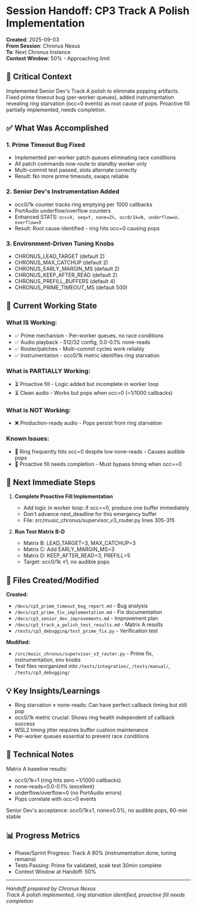 # Session Handoff: CP3 Track A Polish Implementation

**Created**: 2025-09-03  
**From Session**: Chronus Nexus  
**To**: Next Chronus Instance  
**Context Window**: 50% - Approaching limit

## 🎯 Critical Context

Implemented Senior Dev's Track A polish to eliminate popping artifacts. Fixed prime timeout bug (per-worker queues), added instrumentation revealing ring starvation (occ=0 events) as root cause of pops. Proactive fill partially implemented, needs completion.

## ✅ What Was Accomplished

### 1. Prime Timeout Bug Fixed

- Implemented per-worker patch queues eliminating race conditions
- All patch commands now route to standby worker only
- Multi-commit test passed, slots alternate correctly
- Result: No more prime timeouts, swaps reliable

### 2. Senior Dev's Instrumentation Added

- occ0/1k counter tracks ring emptying per 1000 callbacks
- PortAudio underflow/overflow counters
- Enhanced STATS: `occ=X, seq=Y, none=Z%, occ0/1k=N, underflow=U, overflow=O`
- Result: Root cause identified - ring hits occ=0 causing pops

### 3. Environment-Driven Tuning Knobs

- CHRONUS_LEAD_TARGET (default 2)
- CHRONUS_MAX_CATCHUP (default 2)
- CHRONUS_EARLY_MARGIN_MS (default 2)
- CHRONUS_KEEP_AFTER_READ (default 2)
- CHRONUS_PREFILL_BUFFERS (default 4)
- CHRONUS_PRIME_TIMEOUT_MS (default 500)

## 🚧 Current Working State

### What IS Working:

- ✅ Prime mechanism - Per-worker queues, no race conditions
- ✅ Audio playback - 512/32 config, 0.0-0.1% none-reads
- ✅ Router/patches - Multi-commit cycles work reliably
- ✅ Instrumentation - occ0/1k metric identifies ring starvation

### What is PARTIALLY Working:

- ⏳ Proactive fill - Logic added but incomplete in worker loop
- ⏳ Clean audio - Works but pops when occ=0 (~1/1000 callbacks)

### What is NOT Working:

- ❌ Production-ready audio - Pops persist from ring starvation

### Known Issues:

- 🐛 Ring frequently hits occ=0 despite low none-reads - Causes audible pops
- 🐛 Proactive fill needs completion - Must bypass timing when occ==0

## 🚨 Next Immediate Steps

1. **Complete Proactive Fill Implementation**
   - Add logic in worker loop: if occ==0, produce one buffer immediately
   - Don't advance next_deadline for this emergency buffer
   - File: src/music_chronus/supervisor_v3_router.py lines 305-315

2. **Run Test Matrix B-D**
   - Matrix B: LEAD_TARGET=3, MAX_CATCHUP=3
   - Matrix C: Add EARLY_MARGIN_MS=3
   - Matrix D: KEEP_AFTER_READ=3, PREFILL=5
   - Target: occ0/1k ≤1, no audible pops

## 📁 Files Created/Modified

**Created:**

- `/docs/cp3_prime_timeout_bug_report.md` - Bug analysis
- `/docs/cp3_prime_fix_implementation.md` - Fix documentation
- `/docs/cp3_senior_dev_improvements.md` - Improvement plan
- `/docs/cp3_track_a_polish_test_results.md` - Matrix A results
- `/tests/cp3_debugging/test_prime_fix.py` - Verification test

**Modified:**

- `/src/music_chronus/supervisor_v3_router.py` - Prime fix, instrumentation, env knobs
- Test files reorganized into `/tests/integration/`, `/tests/manual/`, `/tests/cp3_debugging/`

## 💡 Key Insights/Learnings

- Ring starvation ≠ none-reads: Can have perfect callback timing but still pop
- occ0/1k metric crucial: Shows ring health independent of callback success
- WSL2 timing jitter requires buffer cushion maintenance
- Per-worker queues essential to prevent race conditions

## 🔧 Technical Notes

Matrix A baseline results:
- occ0/1k=1 (ring hits zero ~1/1000 callbacks)  
- none-reads=0.0-0.1% (excellent)
- underflow/overflow=0 (no PortAudio errors)
- Pops correlate with occ=0 events

Senior Dev's acceptance: occ0/1k≤1, none≤0.5%, no audible pops, 60-min stable

## 📊 Progress Metrics

- Phase/Sprint Progress: Track A 80% (instrumentation done, tuning remains)
- Tests Passing: Prime fix validated, soak test 30min complete
- Context Window at Handoff: 50%

---

_Handoff prepared by Chronus Nexus_  
_Track A polish implemented, ring starvation identified, proactive fill needs completion_